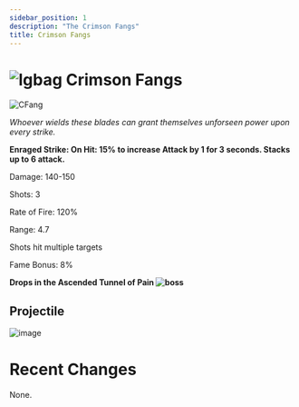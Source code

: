 ```yaml
---
sidebar_position: 1
description: "The Crimson Fangs"
title: Crimson Fangs
---
```


# ![lgbag](https://media.discordapp.net/attachments/1026159786313650256/1045193424116133948/Legendary_Bag.png?width=67&height=67) Crimson Fangs

![CFang](https://i.imgur.com/pcp26pb.png)

<i>Whoever wields these blades can grant themselves unforseen power upon every strike.</i>

**Enraged Strike: On Hit: 15% to increase Attack by 1 for 3 seconds. Stacks up to 6 attack.**

Damage: 140-150

Shots: 3

Rate of Fire: 120% 

Range: 4.7

Shots hit multiple targets


Fame Bonus: 8%



**Drops in the Ascended Tunnel of Pain ![boss](https://media.discordapp.net/attachments/1160413917747617853/1160414185302265876/Allseeing_Horror.png?ex=653492ed&is=65221ded&hm=f8b19188fae75dbb7167842e79d20bf27fcd278fc59de4d478b73e9d6d733428&=&width=190&height=176)**

## Projectile

![image](https://cdn.discordapp.com/attachments/1160376179996496013/1170801862686036040/crim_blades.gif?ex=6591bc34&is=657f4734&hm=497668c4c6f5348aa8a472a44cee9950b8ba0a6abb4d0947d10c5c305301d5d5&)


# Recent Changes
None.

